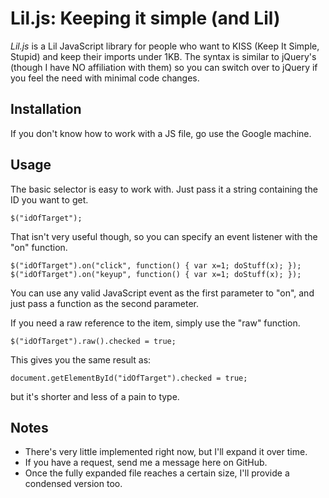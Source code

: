 Lil.js: Keeping it simple (and Lil)
===================================

*Lil.js* is a Lil JavaScript library for people who want to KISS (Keep It Simple, Stupid) and keep their imports under 1KB. The syntax is similar to jQuery's (though I have NO affiliation with them) so you can switch over to jQuery if you feel the need with minimal code changes.

Installation
------------
If you don't know how to work with a JS file, go use the Google machine.

Usage
-----
The basic selector is easy to work with. Just pass it a string containing the ID you want to get.

    $("idOfTarget");

That isn't very useful though, so you can specify an event listener with the "on" function.

    $("idOfTarget").on("click", function() { var x=1; doStuff(x); });
    $("idOfTarget").on("keyup", function() { var x=1; doStuff(x); });

You can use any valid JavaScript event as the first parameter to "on", and just pass a function as the second parameter.

If you need a raw reference to the item, simply use the "raw" function.

    $("idOfTarget").raw().checked = true;

This gives you the same result as:

    document.getElementById("idOfTarget").checked = true;

but it's shorter and less of a pain to type.

Notes
-----
- There's very little implemented right now, but I'll expand it over time.
- If you have a request, send me a message here on GitHub.
- Once the fully expanded file reaches a certain size, I'll provide a condensed version too.

